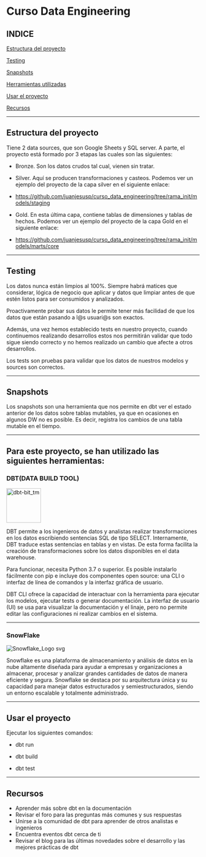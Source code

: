 # Curso Data Engineering

## **INDICE**

[Estructura del proyecto](https://github.com/juanjesusp/curso_data_engineering/blob/rama_init/README.md#estructura-del-proyecto)

[Testing](https://github.com/juanjesusp/curso_data_engineering/blob/rama_init/README.md#testing)

[Snapshots](https://github.com/juanjesusp/curso_data_engineering/blob/rama_init/README.md#snapshots)

[Herramientas utilizadas](https://github.com/juanjesusp/curso_data_engineering/blob/rama_init/README.md#para-este-proyecto-se-han-utilizado-las-siguientes-herramientas)

[Usar el proyecto](https://github.com/juanjesusp/curso_data_engineering/blob/rama_init/README.md#usar-el-proyecto)

[Recursos](https://github.com/juanjesusp/curso_data_engineering/blob/rama_init/README.md#recursos)

---

## **Estructura del proyecto**

Tiene 2 data sources, que son Google Sheets y SQL server. A parte, el proyecto está formado por 3 etapas las cuales son las siguientes:


- Bronze. Son los datos crudos tal cual, vienen sin tratar.

- Silver. Aquí se producen transformaciones y casteos. Podemos ver un ejemplo del proyecto de la capa silver en el siguiente enlace:

- https://github.com/juanjesusp/curso_data_engineering/tree/rama_init/models/staging

- Gold. En esta última capa, contiene tablas de dimensiones y tablas de hechos. Podemos ver un ejemplo del proyecto de la capa Gold en el siguiente enlace: 

- https://github.com/juanjesusp/curso_data_engineering/tree/rama_init/models/marts/core

---

## **Testing**

Los datos nunca están limpios al 100%. Siempre habrá matices que considerar, lógica de negocio que aplicar y datos que limpiar antes de que estén listos para ser consumidos y analizados. 

Proactivamente probar sus datos le permite tener más facilidad de que los datos que están pasando a l@s usuari@s son exactos.

Además, una vez hemos establecido tests en nuestro proyecto, cuando continuemos realizando desarrollos estos nos permitirán validar que todo sigue siendo correcto y no hemos realizado un cambio que afecte a otros desarrollos.

Los tests son pruebas para validar que los datos de nuestros modelos y sources son correctos.

---

## **Snapshots**

Los snapshots son una herramienta que nos permite en dbt ver el estado anterior de los datos sobre tablas mutables, ya que en ocasiones en algunos DW no es posible. Es decir, registra los cambios de una tabla mutable en el tiempo.

---

## **Para este proyecto, se han utilizado las siguientes herramientas:**

### **DBT(DATA BUILD TOOL)**

<img width="90" alt="dbt-bit_tm" src="https://github.com/juanjesusp/curso_data_engineering/assets/170645486/c662e11c-30fa-4dae-b552-477d5bb3762a">



DBT permite a los ingenieros de datos y analistas realizar transformaciones en los datos escribiendo sentencias SQL de tipo SELECT. Internamente, DBT traduce estas sentencias en tablas y en vistas. De esta forma facilita la creación de transformaciones sobre los datos disponibles en el data warehouse.

Para funcionar, necesita Python 3.7 o superior. Es posible instalarlo fácilmente con pip e incluye dos componentes open source: una CLI o interfaz de línea de comandos y la interfaz gráfica de usuario.

DBT CLI ofrece la capacidad de interactuar con la herramienta para ejecutar los modelos, ejecutar tests o generar documentación. La interfaz de usuario (UI) se usa para visualizar la documentación y el linaje, pero no permite editar las configuraciones ni realizar cambios en el sistema.

---


### **SnowFlake**

![Snowflake_Logo svg](https://github.com/juanjesusp/curso_data_engineering/assets/170645486/85aec1d9-4443-4fd6-b56a-2921c2c378d3)


Snowflake es una plataforma de almacenamiento y análisis de datos en la nube altamente diseñada para ayudar a empresas y organizaciones a almacenar, procesar y analizar grandes cantidades de datos de manera eficiente y segura. Snowflake se destaca por su arquitectura única y su capacidad para manejar datos estructurados y semiestructurados, siendo un entorno escalable y totalmente administrado. 

---

## **Usar el proyecto**

Ejecutar los siguientes comandos:

- dbt run

- dbt build

- dbt test

---

## **Recursos**

- Aprender más sobre dbt en la documentación
- Revisar el foro para las preguntas más comunes y sus respuestas
- Unirse a la comunidad de dbt para aprender de otros analistas e ingenieros
- Encuentra eventos dbt cerca de ti
- Revisar el blog para las últimas novedades sobre el desarrollo y las mejores prácticas de dbt
